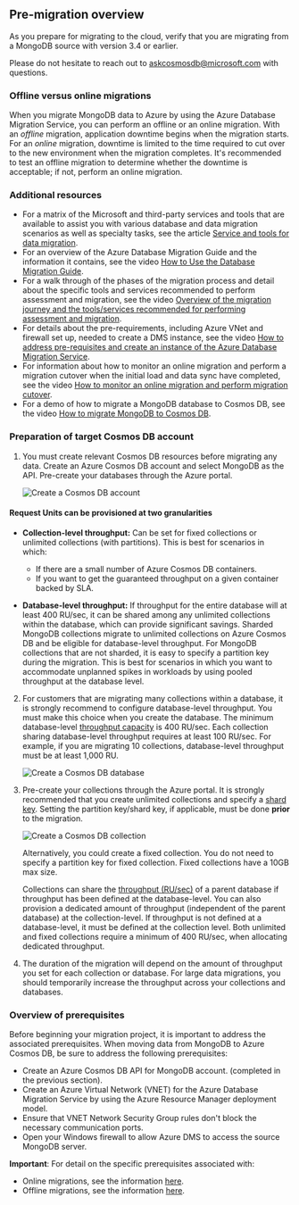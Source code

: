 ## Pre-migration overview

As you prepare for migrating to the cloud, verify that you are migrating from a MongoDB source with version 3.4  or earlier.

Please do not hesitate to reach out to [askcosmosdb@microsoft.com](mailto:askcosmosdb@microsoft.com) with questions.

### Offline versus online migrations

When you migrate MongoDB data to Azure by using the Azure Database Migration Service, you can perform an offline or an online migration. With an *offline* migration, application downtime begins when the migration starts. For an *online* migration, downtime is limited to the time required to cut over to the new environment when the migration completes. It's recommended to test an offline migration to determine whether the downtime is acceptable; if not, perform an online migration.

### Additional resources

- For a matrix of the Microsoft and third-party services and tools that are available to assist you with various database and data migration scenarios as well as specialty tasks, see the article [Service and tools for data migration](https://docs.microsoft.com/azure/dms/dms-tools-matrix).
- For an overview of the Azure Database Migration Guide and the information it contains, see the video [How to Use the Database Migration Guide](https://azure.microsoft.com/resources/videos/how-to-use-the-azure-database-migration-guide/).
- For a walk through of the phases of the migration process and detail about the specific tools and services recommended to perform assessment and migration, see the video [Overview of the migration journey and the tools/services recommended for performing assessment and migration](https://azure.microsoft.com/resources/videos/overview-of-migration-and-recommended-tools-services/).
- For details about the pre-requirements, including Azure VNet and firewall set up, needed to create a DMS instance, see the video [How to address pre-requisites and create an instance of the Azure Database Migration Service](https://azure.microsoft.com/resources/videos/how-to-address-prerequisites-and-create-a-dms-instance/).
- For information about how to monitor an online migration and perform a migration cutover when the initial load and data sync have completed, see the video [How to monitor an online migration and perform migration cutover](https://azure.microsoft.com/resources/videos/how-to-monitor-online-migration-and-perform-cutover/).
- For a demo of how to migrate a MongoDB database to Cosmos DB, see the video [How to migrate MongoDB to Cosmos DB](https://azure.microsoft.com/resources/videos/how-to-migrate-mongodb-to-cosmos-db/).

### Preparation of target Cosmos DB account

1. You must create relevant Cosmos DB resources before migrating any data. Create an Azure Cosmos DB account and select MongoDB as the API. Pre-create your databases through the Azure portal. 

    ![Create a Cosmos DB account](https://mpbdevcontent.azureedge.net/Images/scenario-assets/mongo-to-cosmos/mongo-create-cosmos-account.png)

#### Request Units can be provisioned at two granularities 

- **Collection-level throughput:** Can be set for fixed collections or unlimited collections (with partitions). This is best for scenarios in which:
    - If there are a small number of Azure Cosmos DB containers.
    - If you want to get the guaranteed throughput on a given container backed by SLA.

- **Database-level throughput:** If throughput for the entire database will at least 400 RU/sec, it can be shared among any unlimited collections within the database, which can provide significant savings. Sharded MongoDB collections migrate to unlimited collections on Azure Cosmos DB and be eligible for database-level throughput. For MongoDB collections that are not sharded, it is easy to specify a partition key during the migration. This is best for scenarios in which you want to accommodate unplanned spikes in workloads by using pooled throughput at the database level.

2. For customers that are migrating many collections within a database, it is strongly recommend to configure database-level throughput. You must make this choice when you create the database. The minimum database-level [throughput capacity](https://docs.microsoft.com/azure/cosmos-db/request-units) is 400 RU/sec.
Each collection sharing database-level throughput requires at least 100 RU/sec. For example, if you are migrating 10 collections, database-level throughput must be at least 1,000 RU.

    ![Create a Cosmos DB database](https://mpbdevcontent.azureedge.net/Images/scenario-assets/mongo-to-cosmos/mongo-create-db.png)

3. Pre-create your collections through the Azure portal. It is strongly recommended that you create unlimited collections and specify a [shard key](https://docs.microsoft.com/en-us/azure/cosmos-db/partition-data). Setting the partition key/shard key, if applicable, must be done **prior** to the migration.

    ![Create a Cosmos DB collection](https://mpbdevcontent.azureedge.net/Images/scenario-assets/mongo-to-cosmos/mongo-create-collection.png)

    Alternatively, you could create a fixed collection. You do not need to specify a partition key for fixed collection. Fixed collections have a 10GB max size.

    Collections can share the [throughput (RU/sec)](https://docs.microsoft.com/azure/cosmos-db/set-throughput) of a parent database if throughput has been defined at the database-level. You can also provision a dedicated amount of throughput (independent of the parent database) at the collection-level. If throughput is not defined at a database-level, it must be defined at the collection level.
    Both unlimited and fixed collections require a minimum of 400 RU/sec, when allocating dedicated throughput.

4. The duration of the migration will depend on the amount of throughput you set for each collection or database. For large data migrations, you should temporarily increase the throughput across your collections and databases.

### Overview of prerequisites

Before beginning your migration project, it is important to address the associated prerequisites. When moving data from MongoDB to Azure Cosmos DB, be sure to address the following prerequisites:

* Create an Azure Cosmos DB API for MongoDB account. (completed in the previous section).
* Create an Azure Virtual Network (VNET) for the Azure Database Migration Service by using the Azure Resource Manager deployment model.
* Ensure that VNET Network Security Group rules don't block the necessary communication ports.
* Open your Windows firewall to allow Azure DMS to access the source MongoDB server.

**Important**: For detail on the specific prerequisites associated with:
* Online migrations, see the information [here](https://docs.microsoft.com/en-us/azure/dms/tutorial-mongodb-cosmos-db-online#prerequisites).
* Offline migrations, see the information [here](https://docs.microsoft.com/azure/dms/tutorial-mongodb-cosmos-db#prerequisites).
